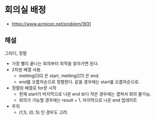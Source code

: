 # 회의실 배정

- https://www.acmicpc.net/problem/1931

## 해설

그리디, 정렬

- 가장 빨리 끝나는 회의부터 최적을 찾아가면 된다.
- 2차원 배열 사용.
  - metting[][0] 은 start, metting[][1] 은 end.
  - end를 오름차순으로 정렬한다. 같을 경우에는 start를 오름차순으로.
- 정렬된 배열로 for문 시작
  - 현재 start가 마지막으로 나온 end 보다 작은 경우에는 겹쳐서 회의 불가능.
  - 회의가 가능할 경우에는 result + 1, 마지막으로 나온 end 업데이트
- 주의
  - (1,1), (0, 5) 인 경우도 고려.